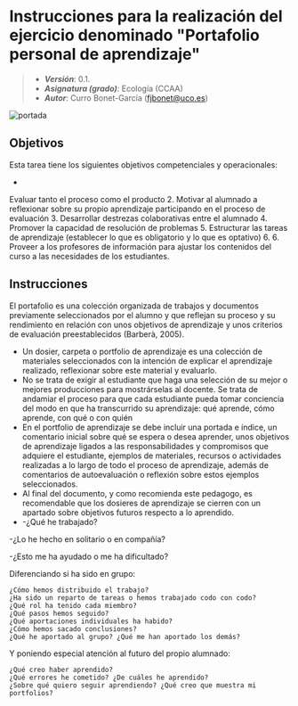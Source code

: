 # Instrucciones para la realización del ejercicio denominado "Portafolio personal de aprendizaje"

> + **_Versión_**: 0.1.
> + **_Asignatura (grado)_**: Ecología (CCAA)
> + **_Autor_**: Curro Bonet-García (fjbonet@uco.es)

![portada](https://github.com/aprendiendo-cosas/A_lobo_cascada_trofica_ecologia_ccaa/raw/main/imagenes/portada.jpg)

## Objetivos 

Esta tarea tiene los siguientes objetivos competenciales y operacionales:

+ 



Evaluar tanto el proceso como el producto
2. Motivar al alumnado a reflexionar sobre su propio aprendizaje participando en el proceso de evaluación
3. Desarrollar destrezas colaborativas entre el alumnado
4. Promover la capacidad de resolución de problemas
5. Estructurar las tareas de aprendizaje (establecer lo que es obligatorio y lo que es optativo)
6. 
6. Proveer a los profesores de información para ajustar los contenidos del curso a las necesidades de los estudiantes.

## Instrucciones

El portafolio es una colección organizada de trabajos y documentos previamente seleccionados por el alumno y que reflejan su proceso y su rendimiento en relación con unos objetivos de aprendizaje y unos criterios de evaluación preestablecidos (Barberà, 2005).

+ Un dosier, carpeta o portfolio de aprendizaje es una colección de materiales seleccionados con la intención de explicar el aprendizaje realizado, reflexionar sobre este material y evaluarlo.
+ No se trata de exigir al estudiante que haga una selección de su mejor o mejores producciones para mostrárselas al docente. Se trata de andamiar el proceso para que cada estudiante pueda tomar conciencia del modo en que ha transcurrido su aprendizaje: qué aprende, cómo aprende, con qué o con quién
+ En el portfolio de aprendizaje se debe incluir una portada e índice, un comentario inicial sobre qué se espera o desea aprender, unos objetivos de aprendizaje ligados a las responsabilidades y compromisos que adquiere el estudiante, ejemplos de materiales, recursos o actividades realizadas a lo largo de todo el proceso de aprendizaje, además de comentarios de autoevaluación o reflexión sobre estos ejemplos seleccionados.
+ Al final del documento, y como recomienda este pedagogo, es recomendable que los dosieres de aprendizaje se cierren con un apartado sobre objetivos futuros respecto a lo aprendido. 
+ -¿Qué he trabajado? 

-¿Lo he hecho en solitario o en compañía? 

-¿Esto me ha ayudado o me ha dificultado?

Diferenciando si ha sido en grupo:

    ¿Cómo hemos distribuido el trabajo? 
    ¿Ha sido un reparto de tareas o hemos trabajado codo con codo? 
    ¿Qué rol ha tenido cada miembro? 
    ¿Qué pasos hemos seguido? 
    ¿Qué aportaciones individuales ha habido? 
    ¿Cómo hemos sacado conclusiones?
    ¿Qué he aportado al grupo? ¿Qué me han aportado los demás? 

Y poniendo especial atención al futuro del propio alumnado: 

    ¿Qué creo haber aprendido? 
    ¿Qué errores he cometido? ¿De cuáles he aprendido? 
    ¿Sobre qué quiero seguir aprendiendo? ¿Qué creo que muestra mi portfolios?







  





